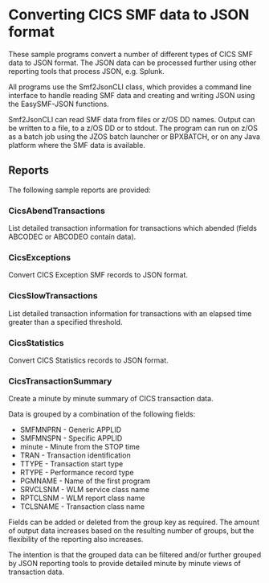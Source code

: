 # Converting CICS SMF data to JSON format

These sample programs convert a number of different types of CICS SMF data to JSON format.
The JSON data can be processed further using other reporting tools that process JSON, e.g. Splunk.

All programs use the Smf2JsonCLI class, which provides a command line interface to handle reading SMF data and creating and writing JSON using the EasySMF-JSON functions.

Smf2JsonCLI can read SMF data from files or z/OS DD names. Output can be written to a file, to a z/OS DD or to stdout. The program can run on z/OS as a batch job using the JZOS batch launcher or BPXBATCH, or on any Java platform where the SMF data is available.

## Reports

The following sample reports are provided:

### CicsAbendTransactions

List detailed transaction information for transactions which abended 
(fields ABCODEC or ABCODEO contain data).

### CicsExceptions

Convert CICS Exception SMF records to JSON format.

### CicsSlowTransactions

List detailed transaction information for transactions with an elapsed time greater than a specified threshold.

### CicsStatistics

Convert CICS Statistics records to JSON format.

### CicsTransactionSummary

Create a minute by minute summary of CICS transaction data.

Data is grouped by a combination of the following fields:

* SMFMNPRN - Generic APPLID
* SMFMNSPN - Specific APPLID
* minute - Minute from the STOP time
* TRAN - Transaction identification
* TTYPE - Transaction start type
* RTYPE - Performance record type
* PGMNAME - Name of the first program
* SRVCLSNM - WLM service class name
* RPTCLSNM - WLM report class name
* TCLSNAME - Transaction class name

Fields can be added or deleted from the group key as required. The amount of output data increases based on the resulting number of groups, but the flexibility of the reporting also increases.

The intention is that the grouped data can be filtered and/or further grouped by JSON reporting tools to provide detailed minute by minute views of transaction data.




